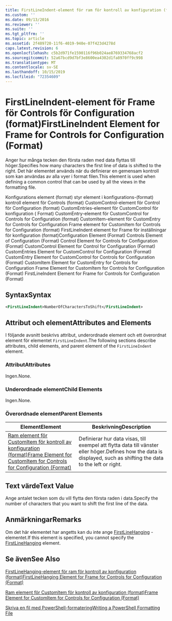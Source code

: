 ```yaml
---
title: FirstLineIndent-element för ram för kontroll av konfiguration (format) | Microsoft Docs
ms.custom: ''
ms.date: 09/13/2016
ms.reviewer: ''
ms.suite: ''
ms.tgt_pltfrm: ''
ms.topic: article
ms.assetid: 2f489720-11f6-4019-940e-07f423d4278d
caps.latest.revision: 6
ms.openlocfilehash: c5b2d971fe1590116f96b024ae8769334768acf2
ms.sourcegitcommit: 52a67bcd9d7bf3e8600ea4302d1fa8970ff9c998
ms.translationtype: MT
ms.contentlocale: sv-SE
ms.lasthandoff: 10/15/2019
ms.locfileid: "72354609"
---
```

# <a name="firstlineindent-element-for-frame-for-controls-for-configuration-format"></a><span data-ttu-id="3578a-102">FirstLineIndent-element för Frame för Controls för Configuration (format)</span><span class="sxs-lookup"><span data-stu-id="3578a-102">FirstLineIndent Element for Frame for Controls for Configuration (Format)</span></span>

<span data-ttu-id="3578a-103">Anger hur många tecken den första raden med data flyttas till höger.</span><span class="sxs-lookup"><span data-stu-id="3578a-103">Specifies how many characters the first line of data is shifted to the right.</span></span> <span data-ttu-id="3578a-104">Det här elementet används när du definierar en gemensam kontroll som kan användas av alla vyer i format filen.</span><span class="sxs-lookup"><span data-stu-id="3578a-104">This element is used when defining a common control that can be used by all the views in the formatting file.</span></span>

<span data-ttu-id="3578a-105">Konfigurations element (format) styr element i konfigurations-(format) kontroll element för Controls (format) CustomControl-element för Control för Configuration (format) CustomEntries-element för CustomControl för konfiguration ( Format) CustomEntry-element för CustomControl for Controls for Configuration (format) CustomItem-element för CustomEntry for Controls for Configuration Frame element for CustomItem for Controls for Configuration (format) FirstLineIndent element for Frame för inställningar för konfiguration (format)</span><span class="sxs-lookup"><span data-stu-id="3578a-105">Configuration Element (Format) Controls Element of Configuration (Format) Control Element for Controls for Configuration (Format) CustomControl Element for Control for Configuration (Format) CustomEntries Element for CustomControl for Configuration (Format) CustomEntry Element for CustomControl for Controls for Configuration (Format) CustomItem Element for CustomEntry for Controls for Configuration Frame Element for CustomItem for Controls for Configuration (Format) FirstLineIndent Element for Frame for Controls for Configuration (Format)</span></span>

## <a name="syntax"></a><span data-ttu-id="3578a-106">Syntax</span><span class="sxs-lookup"><span data-stu-id="3578a-106">Syntax</span></span>

```xml
<FirstLineIndent>NumberOfCharactersToShift</FirstLineIndent>
```

## <a name="attributes-and-elements"></a><span data-ttu-id="3578a-107">Attribut och element</span><span class="sxs-lookup"><span data-stu-id="3578a-107">Attributes and Elements</span></span>

<span data-ttu-id="3578a-108">I följande avsnitt beskrivs attribut, underordnade element och ett överordnat element för elementet `FirstLineIndent`.</span><span class="sxs-lookup"><span data-stu-id="3578a-108">The following sections describe attributes, child elements, and parent element of the `FirstLineIndent` element.</span></span>

### <a name="attributes"></a><span data-ttu-id="3578a-109">Attribut</span><span class="sxs-lookup"><span data-stu-id="3578a-109">Attributes</span></span>

<span data-ttu-id="3578a-110">Ingen.</span><span class="sxs-lookup"><span data-stu-id="3578a-110">None.</span></span>

### <a name="child-elements"></a><span data-ttu-id="3578a-111">Underordnade element</span><span class="sxs-lookup"><span data-stu-id="3578a-111">Child Elements</span></span>

<span data-ttu-id="3578a-112">Ingen.</span><span class="sxs-lookup"><span data-stu-id="3578a-112">None.</span></span>

### <a name="parent-elements"></a><span data-ttu-id="3578a-113">Överordnade element</span><span class="sxs-lookup"><span data-stu-id="3578a-113">Parent Elements</span></span>

|<span data-ttu-id="3578a-114">Element</span><span class="sxs-lookup"><span data-stu-id="3578a-114">Element</span></span>|<span data-ttu-id="3578a-115">Beskrivning</span><span class="sxs-lookup"><span data-stu-id="3578a-115">Description</span></span>|
|-------------|-----------------|
|[<span data-ttu-id="3578a-116">Ram element för CustomItem för kontroll av konfiguration (format)</span><span class="sxs-lookup"><span data-stu-id="3578a-116">Frame Element for CustomItem for Controls for Configuration (Format)</span></span>](./frame-element-for-customitem-for-controls-for-configuration-format.md)|<span data-ttu-id="3578a-117">Definierar hur data visas, till exempel att flytta data till vänster eller höger.</span><span class="sxs-lookup"><span data-stu-id="3578a-117">Defines how the data is displayed, such as shifting the data to the left or right.</span></span>|

## <a name="text-value"></a><span data-ttu-id="3578a-118">Text värde</span><span class="sxs-lookup"><span data-stu-id="3578a-118">Text Value</span></span>

<span data-ttu-id="3578a-119">Ange antalet tecken som du vill flytta den första raden i data.</span><span class="sxs-lookup"><span data-stu-id="3578a-119">Specify the number of characters that you want to shift the first line of the data.</span></span>

## <a name="remarks"></a><span data-ttu-id="3578a-120">Anmärkningar</span><span class="sxs-lookup"><span data-stu-id="3578a-120">Remarks</span></span>

<span data-ttu-id="3578a-121">Om det här elementet har angetts kan du inte ange [FirstLineHanging](./firstlinehanging-element-for-frame-for-controls-for-configuration-format.md) -elementet.</span><span class="sxs-lookup"><span data-stu-id="3578a-121">If this element is specified, you cannot specify the [FirstLineHanging](./firstlinehanging-element-for-frame-for-controls-for-configuration-format.md) element.</span></span>

## <a name="see-also"></a><span data-ttu-id="3578a-122">Se även</span><span class="sxs-lookup"><span data-stu-id="3578a-122">See Also</span></span>

[<span data-ttu-id="3578a-123">FirstLineHanging-element för ram för kontroll av konfiguration (format)</span><span class="sxs-lookup"><span data-stu-id="3578a-123">FirstLineHanging Element for Frame for Controls for Configuration (Format)</span></span>](./firstlinehanging-element-for-frame-for-controls-for-configuration-format.md)

[<span data-ttu-id="3578a-124">Ram element för CustomItem för kontroll av konfiguration (format)</span><span class="sxs-lookup"><span data-stu-id="3578a-124">Frame Element for CustomItem for Controls for Configuration (Format)</span></span>](./frame-element-for-customitem-for-controls-for-configuration-format.md)

[<span data-ttu-id="3578a-125">Skriva en fil med PowerShell-formatering</span><span class="sxs-lookup"><span data-stu-id="3578a-125">Writing a PowerShell Formatting File</span></span>](./writing-a-powershell-formatting-file.md)
